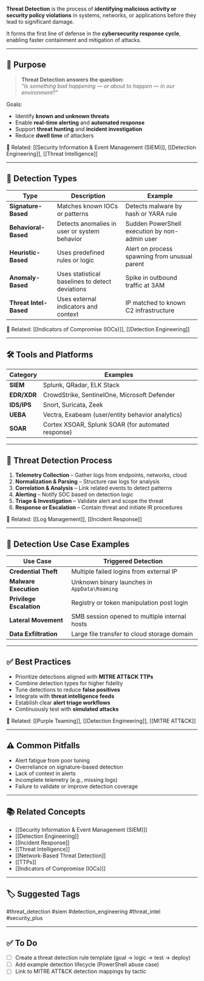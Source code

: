 **Threat Detection** is the process of **identifying malicious activity or security policy violations** in systems, networks, or applications before they lead to significant damage.

It forms the first line of defense in the **cybersecurity response cycle**, enabling faster containment and mitigation of attacks.

---

## 🎯 Purpose

> **Threat Detection answers the question:**  
> _"Is something bad happening — or about to happen — in our environment?"_

Goals:
- Identify **known and unknown threats**
- Enable **real-time alerting** and **automated response**
- Support **threat hunting** and **incident investigation**
- Reduce **dwell time** of attackers

📎 Related: [[Security Information & Event Management (SIEM)]], [[Detection Engineering]], [[Threat Intelligence]]

---

## 🧱 Detection Types

| Type               | Description                                             | Example                                        |
|--------------------|---------------------------------------------------------|------------------------------------------------|
| **Signature-Based** | Matches known IOCs or patterns                         | Detects malware by hash or YARA rule           |
| **Behavioral-Based**| Detects anomalies in user or system behavior           | Sudden PowerShell execution by non-admin user  |
| **Heuristic-Based** | Uses predefined rules or logic                         | Alert on process spawning from unusual parent  |
| **Anomaly-Based**   | Uses statistical baselines to detect deviations        | Spike in outbound traffic at 3AM               |
| **Threat Intel-Based**| Uses external indicators and context                 | IP matched to known C2 infrastructure          |

📎 Related: [[Indicators of Compromise (IOCs)]], [[Detection Engineering]]

---

## 🛠 Tools and Platforms

| Category             | Examples                                          |
|----------------------|---------------------------------------------------|
| **SIEM**             | Splunk, QRadar, ELK Stack                         |
| **EDR/XDR**          | CrowdStrike, SentinelOne, Microsoft Defender      |
| **IDS/IPS**          | Snort, Suricata, Zeek                             |
| **UEBA**             | Vectra, Exabeam (user/entity behavior analytics)  |
| **SOAR**             | Cortex XSOAR, Splunk SOAR (for automated response)|

---

## 🔄 Threat Detection Process

1. **Telemetry Collection** – Gather logs from endpoints, networks, cloud
2. **Normalization & Parsing** – Structure raw logs for analysis
3. **Correlation & Analysis** – Link related events to detect patterns
4. **Alerting** – Notify SOC based on detection logic
5. **Triage & Investigation** – Validate alert and scope the threat
6. **Response or Escalation** – Contain threat and initiate IR procedures

📎 Related: [[Log Management]], [[Incident Response]]

---

## 🧪 Detection Use Case Examples

| Use Case                      | Triggered Detection                                |
|-------------------------------|----------------------------------------------------|
| **Credential Theft**          | Multiple failed logins from external IP            |
| **Malware Execution**         | Unknown binary launches in `AppData\Roaming`       |
| **Privilege Escalation**      | Registry or token manipulation post login          |
| **Lateral Movement**          | SMB session opened to multiple internal hosts      |
| **Data Exfiltration**         | Large file transfer to cloud storage domain        |

---

## ✅ Best Practices

- Prioritize detections aligned with **MITRE ATT&CK TTPs**
- Combine detection types for higher fidelity
- Tune detections to reduce **false positives**
- Integrate with **threat intelligence feeds**
- Establish clear **alert triage workflows**
- Continuously test with **simulated attacks**

📎 Related: [[Purple Teaming]], [[Detection Engineering]], [[MITRE ATT&CK]]

---

## ⚠️ Common Pitfalls

- Alert fatigue from poor tuning
- Overreliance on signature-based detection
- Lack of context in alerts
- Incomplete telemetry (e.g., missing logs)
- Failure to validate or improve detection coverage

---

## 📚 Related Concepts

- [[Security Information & Event Management (SIEM)]]
- [[Detection Engineering]]
- [[Incident Response]]
- [[Threat Intelligence]]
- [[Network-Based Threat Detection]]
- [[TTPs]]
- [[Indicators of Compromise (IOCs)]]

---

## 🏷 Suggested Tags

#threat_detection #siem #detection_engineering #threat_intel #security_plus

---

## ✅ To Do

- [ ] Create a threat detection rule template (goal → logic → test → deploy)
- [ ] Add example detection lifecycle (PowerShell abuse case)
- [ ] Link to MITRE ATT&CK detection mappings by tactic
